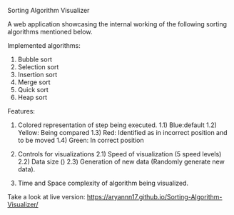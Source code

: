 Sorting Algorithm Visualizer

A web application showcasing the internal working of the following sorting algorithms mentioned below.

Implemented algorithms:
1) Bubble sort
2) Selection sort
3) Insertion sort
4) Merge sort
5) Quick sort
6) Heap sort

Features:

1) Colored representation of step being executed.
  1.1) Blue:default
  1.2) Yellow: Being compared
  1.3) Red: Identified as in incorrect position and to be moved
  1.4) Green: In correct position
  
2) Controls for visualizations
  2.1) Speed of visualization (5 speed levels)
  2.2) Data size ()
  2.3) Generation of new data (Randomly generate new data).
  
3) Time and Space complexity of algorithm being visualized.

Take a look at live version: https://aryannn17.github.io/Sorting-Algorithm-Visualizer/
